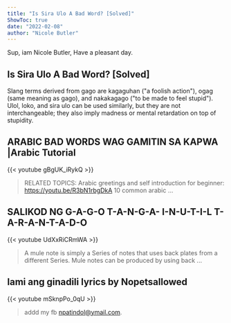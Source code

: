```yaml
---
title: "Is Sira Ulo A Bad Word? [Solved]"
ShowToc: true 
date: "2022-02-08"
author: "Nicole Butler" 
---
```


Sup, iam Nicole Butler, Have a pleasant day.
## Is Sira Ulo A Bad Word? [Solved]
Slang terms derived from gago are kagaguhan ("a foolish action"), ogag (same meaning as gago), and nakakagago ("to be made to feel stupid"). Ulol, loko, and sira ulo can be used similarly, but they are not interchangeable; they also imply madness or mental retardation on top of stupidity.

## ARABIC BAD WORDS WAG GAMITIN SA KAPWA |Arabic Tutorial
{{< youtube gBgUK_iRykQ >}}
>RELATED TOPICS: Arabic greetings and self introduction for beginner: https://youtu.be/R3bN1rbgDkA 10 common arabic ...

## SALIKOD NG G-A-G-O T-A-N-G-A- I-N-U-T-I-L T-A-R-A-N-T-A-D-O
{{< youtube UdXxRiCRmWA >}}
>A mule note is simply a Series of notes that uses back plates from a different Series. Mule notes can be produced by using back ...

## lami ang ginadili lyrics by Nopetsallowed
{{< youtube mSknpPo_0qU >}}
>addd my fb npatindol@ymail.com.


